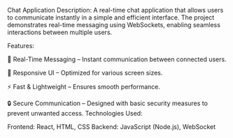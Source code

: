 Chat Application
Description:
A real-time chat application that allows users to communicate instantly in a simple and efficient interface. The project demonstrates real-time messaging using WebSockets, enabling seamless interactions between multiple users.

Features:

📡 Real-Time Messaging – Instant communication between connected users.

🎨 Responsive UI – Optimized for various screen sizes.

⚡ Fast & Lightweight – Ensures smooth performance.

🔒 Secure Communication – Designed with basic security measures to prevent unwanted access.
Technologies Used:

Frontend: React, HTML, CSS
Backend: JavaScript (Node.js), WebSocket
